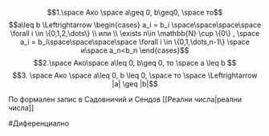 
$$1.\space Ако \space а\geq 0, b\geq0, \space то$$
$$a\leq b \Leftrightarrow \begin{cases} a_i = b_i \space\space\space\space \forall i \in \{0,1,2,\dots\} \\ или \\ \exists n\in \mathbb{N} \cup \{0\} , \space a_i = b_i\space\space\space\space \forall i \in \{0,1,\dots,n-1\} \space и\space a_n<b_n \end{cases}$$
$$2.\space Ако\space a\leq 0, b\geq 0, то \space a \leq b $$
$$3. \space Ако \space a\leq 0, b \leq 0, \space то \space \Leftrightarrow |a| \geq |b|$$

По формален запис в Садовничий и Сендов
[[Реални числа|реални числа]]


#Диференциално